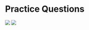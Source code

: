 # Practice Questions

![](https://img.shields.io/badge/c-grey?style=for-the-badge&logo=c) ![](https://img.shields.io/badge/c-grey?style=for-the-badge&logo=c)
